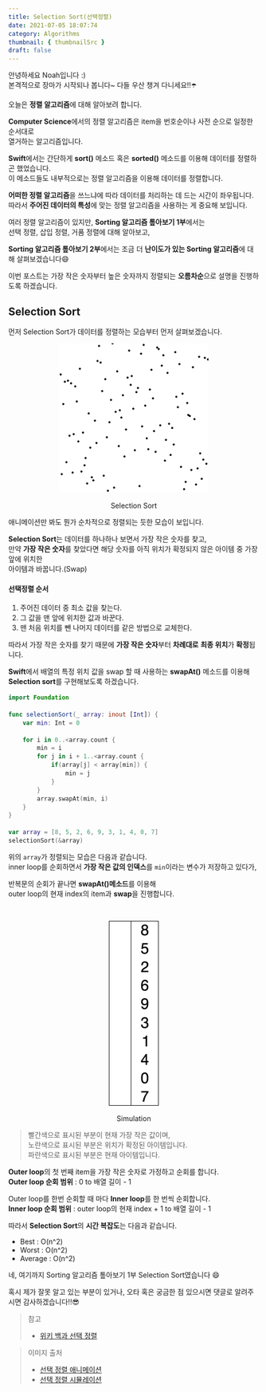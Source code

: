 ```yaml
---
title: Selection Sort(선택정렬)
date: 2021-07-05 18:07:74
category: Algorithms
thumbnail: { thumbnailSrc }
draft: false
---
```


안녕하세요 Noah입니다 :)  
본격적으로 장마가 시작되나 봅니다~ 다들 우산 챙겨 다니세요!!☂️

오늘은 **정렬 알고리즘**에 대해 알아보려 합니다.

**Computer Science**에서의 정렬 알고리즘은 item을 번호순이나 사전 순으로 일정한 순서대로  
열거하는 알고리즘입니다.

**Swift**에서는 간단하게 **sort()** 메소드 혹은 **sorted()** 메소드를 이용해 데이터를 정렬하곤 했었습니다.  
이 메소드들도 내부적으로는 정렬 알고리즘을 이용해 데이터를 정렬합니다.

**어떠한 정렬 알고리즘**을 쓰느냐에 따라 데이터를 처리하는 데 드는 시간이 좌우됩니다.
따라서 **주어진 데이터의 특성**에 맞는 정렬 알고리즘을 사용하는 게 중요해 보입니다.

여러 정렬 알고리즘이 있지만, **Sorting 알고리즘 톺아보기 1부**에서는  
선택 정렬, 삽입 정렬, 거품 정렬에 대해 알아보고,

**Sorting 알고리즘 톺아보기 2부**에서는 조금 더 **난이도가 있는 Sorting 알고리즘**에 대해 살펴보겠습니다😄

이번 포스트는 가장 작은 숫자부터 높은 숫자까지 정렬되는 **오름차순**으로 설명을 진행하도록 하겠습니다.

## Selection Sort

먼저 Selection Sort가 데이터를 정렬하는 모습부터 먼저 살펴보겠습니다.

<p align="center">
<img src="assets/2021-07-05/1.gif" width="300"/>
<center>Selection Sort</center>
</p>

애니메이션만 봐도 뭔가 순차적으로 정렬되는 듯한 모습이 보입니다.

**Selection Sort**는 데이터를 하나하나 보면서 가장 작은 숫자를 찾고,  
만약 **가장 작은 숫자**를 찾았다면 해당 숫자를 아직 위치가 확정되지 않은 아이템 중 가장 앞에 위치한  
아이템과 바꿉니다.(Swap)

#### 선택정렬 순서

1. 주어진 데이터 중 최소 값을 찾는다.
2. 그 값을 맨 앞에 위치한 값과 바꾼다.
3. 맨 처음 위치를 뺀 나머지 데이터를 같은 방법으로 교체한다.

따라서 가장 작은 숫자를 찾기 때문에 **가장 작은 숫자**부터 **차례대로** **최종 위치**가 **확정**됩니다.

**Swift**에서 배열의 특정 위치 값을 swap 할 때 사용하는 **swapAt()** 메소드를 이용해  
**Selection sort**를 구현해보도록 하겠습니다.

```swift
import Foundation

func selectionSort(_ array: inout [Int]) {
    var min: Int = 0

    for i in 0..<array.count {
        min = i
        for j in i + 1..<array.count {
            if(array[j] < array[min]) {
                min = j
            }
        }
        array.swapAt(min, i)
    }
}

var array = [8, 5, 2, 6, 9, 3, 1, 4, 0, 7]
selectionSort(&array)
```

위의 `array`가 정렬되는 모습은 다음과 같습니다.  
inner loop를 순회하면서 **가장 작은 값의 인덱스**를 `min`이라는 변수가 저장하고 있다가,

반복문의 순회가 끝나면 **swapAt()메소드**를 이용해  
outer loop의 현재 index의 item과 **swap**을 진행합니다.

<br>

<p align="center">
<img src="assets/2021-07-05/2.gif" width="100" height="371"/>
<center>Simulation</center>
</p>

> 빨간색으로 표시된 부분이 현재 가장 작은 값이며,  
> 노란색으로 표시된 부분은 위치가 확정된 아이템입니다.  
> 파란색으로 표시된 부분은 현재 아이템입니다.

**Outer loop**의 첫 번째 item을 가장 작은 숫자로 가정하고 순회를 합니다.  
**Outer loop 순회 범위** : 0 to 배열 길이 - 1

Outer loop를 한번 순회할 때 마다 **Inner loop**를 한 번씩 순회합니다.  
**Inner loop 순회 범위** : outer loop의 현재 index + 1 to 배열 길이 - 1

따라서 **Selection Sort**의 **시간 복잡도**는 다음과 같습니다.

- Best : O(n^2)
- Worst : O(n^2)
- Average : O(n^2)

네, 여기까지 Sorting 알고리즘 톺아보기 1부 Selection Sort였습니다 😄

혹시 제가 잘못 알고 있는 부분이 있거나, 오타 혹은 궁금한 점 있으시면 댓글로 알려주시면 감사하겠습니다!!😎

> 참고
>
> - [위키 백과 선택 정렬](https://ko.wikipedia.org/wiki/%EC%84%A0%ED%83%9D_%EC%A0%95%EB%A0%AC)

> 이미지 출처
>
> - [선택 정렬 애니메이션](https://ko.wikipedia.org/wiki/%EC%84%A0%ED%83%9D_%EC%A0%95%EB%A0%AC)
> - [선택 정렬 시뮬레이션](https://en.wikipedia.org/wiki/Selection_sort)
